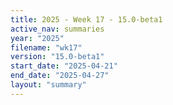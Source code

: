 ```yaml
---
title: 2025 - Week 17 - 15.0-beta1
active_nav: summaries
year: "2025"
filename: "wk17"
version: "15.0-beta1"
start_date: "2025-04-21"
end_date: "2025-04-27"
layout: "summary"
---
```

